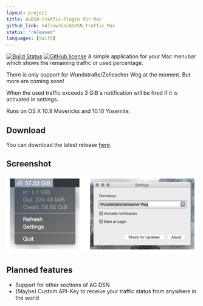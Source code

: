 ```yaml
---
layout: project
title: AGDSN-Traffic-Plugin für Mac
github_link: h4llow3En/AGDSN_traffic_Mac
status: "released"
languages: [Swift]
---
```


[![Build Status](https://travis-ci.org/h4llow3En/AGDSN_traffic_Mac.svg)](https://travis-ci.org/h4llow3En/AGDSN_traffic_Mac) [![GitHub license](https://img.shields.io/badge/license-MIT-blue.svg?style=flat)](https://raw.githubusercontent.com/h4llow3En/AGDSN_traffic_Mac/master/LICENSE)
A simple application for your Mac menubar which shows the remaining traffic or used percentage.

There is only support for Wundstraße/Zellescher Weg at the moment. But more are coming soon!

When the used traffic exceeds 3 GiB a notification will be fired if it is activated in settings.

Runs on OS X 10.9 Mavericks and 10.10 Yosemite.

## Download
You can download the latest release [here](https://github.com/h4llow3En/AGDSN_traffic_Mac/releases/latest).

## Screenshot
![screenshot](/images/agdsn_traffic.png)

## Planned features

- Support for other sections of AG DSN
- (Maybe) Custom API-Key to receive your traffic status from anywhere in the world
